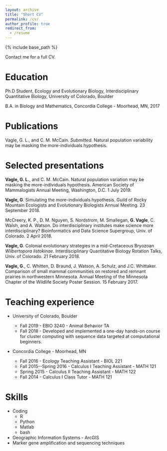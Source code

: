 ```yaml
---
layout: archive
title: "Short CV"
permalink: /cv/
author_profile: true
redirect_from:
  - /resume
---
```


{% include base_path %}
<!-- For full CV as a pdf, [click here](http://grantvagle.github.io/files/cv.pdf). -->
Contact me for a full CV.


Education
======
 Ph.D Student, Ecology and Evolutionary Biology, Interdisciplinary Quantitative Biology, University of Colorado, Boulder
 
 B.A. in Biology and Mathematics, Concordia College - Moorhead, MN, 2017

Publications
======
 Vagle, G. L., and C. M. McCain. *Submitted.* Natural population variability may be masking the more-individuals hypothesis.

Selected presentations
======
 **Vagle, G. L.**, and C. M. McCain. Natural population variation may be masking the more-individuals hypothesis. American Society of Mammalogists Annual Meeting, Washington, D.C. 1 July 2019.

 **Vagle, G**. Simulating the more-individuals hypothesis. Guild of Rocky Mountain Ecologists and Evolutionary Biologists Annual Meeting. 23 September 2018.

 McCreery, K. P., D. M. Nguyen, S. Nordstrom, M. Smallegan, **G. Vagle**, C. Walsh, and A. Watson. Do interdisciplinary institutes make science more interdisciplinary? Bioinformatics and Data Science Supergroup, Univ. of Colorado. 2 April 2018.

 **Vagle, G**. Colonial evolutionary strategies in a mid-Cretaceous Bryozoan *Wilbertopora listokinae*. Interdisciplinary Quantitative Biology Rotation Talks, Univ. of Colorado. 21 February 2018.

 **Vagle, G**., C. Whitten, D. Braund, J. Watson, A. Schulz, and J.C. Whittaker. Comparison of small mammal communities on restored and remnant prairies in northwestern Minnesota. Annual Meeting of the Minnesota Chapter of the Wildlife Society Poster Session. 15 February 2017.

Teaching experience
======
* University of Colorado, Boulder
  * Fall 2019 - EBIO 3240 - Animal Behavior TA
  * Fall 2018 - Developed and implemented a one-day hands-on course for cluster computing with sequence data targeted at computational beginners.

* Concordia College - Moorhead, MN
  * Fall 2016 - Ecology Teaching Assistant - BIOL 221
  * Fall 2015--Spring 2016 - Calculus I Teaching Assistant - MATH 121
  * Spring 2015 - Calculus II Teaching Assistant - MATH 122
  * Fall 2014 - Calculus I Class Tutor - MATH 121

<!-- Funding
======
* CU Retired Faculty Association Carl Kisslinger Research Award - 2018
* American Society of Mammalogists Grants-in-Aid of Research - 2019
* EBIO Department Research Grant - 2019
* CU Museum of Natural History Research Grant - 2019

Study systems
======
* Small mammals
* Carrion beetles
* Bryozoans
* Microbes
* Sensitive plants - *Mimosa pudica* -->

Skills
======
* Coding
  * R
  * Python
  * Matlab
  * bash
* Geographic Information Systems - ArcGIS
* Marker gene amplification and sequencing techniques

